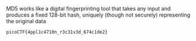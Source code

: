 MD5 works like a digital fingerprinting tool that takes any input and produces a fixed 128-bit hash, uniquely (though not securely) representing the original data

```bash 
picoCTF{4ppl1c4710n_r3c31v3d_674c1de2}
```
